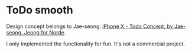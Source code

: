 # ToDo smooth

Design concept belongs to Jae-seong:
[iPhone X - Todo Concept, by Jae-seong, Jeong for Norde](https://dribbble.com/shots/3812962-iPhone-X-Todo-Concept).

I only implemented the functionality for fun. It's not a commercial project.
